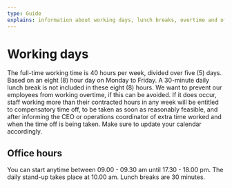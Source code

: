 ```yaml
--- 
type: Guide
explains: information about working days, lunch breaks, overtime and office hours
---
```


# Working days

The full-time working time is 40 hours per week, divided over five (5) days. 
Based on an eight (8) hour day on Monday to Friday. A 30-minute daily lunch break is 
not included in these eight (8) hours. We want to prevent our employees from working 
overtime, if this can be avoided. If it does occur, staff working more than their contracted 
hours in any week will be entitled to compensatory time off, to be taken as soon as reasonably 
feasible, and after informing the CEO or operations coordinator of extra time worked and when 
the time off is being taken. Make sure to update your calendar accordingly. 

## Office hours

You can start anytime between 09.00 - 09.30 am until 17.30 - 18.00 pm. 
The daily stand-up takes place at 10.00 am. 
Lunch breaks are 30 minutes. 
